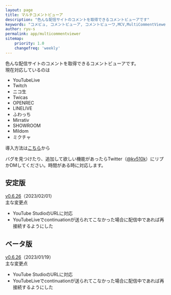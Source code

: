 ```yaml
---
layout: page
title: マルチコメントビューア
description: "色んな配信サイトのコメントを取得できるコメントビューアです"
keywords: "コメビュ, コメントビューア, コメントビューワ,MCV,MultiCommentViewer"
author: ryu-s
permalink: app/multicommentviewer
sitemap:
    priority: 1.0
    changefreq: 'weekly'	
---
```


色んな配信サイトのコメントを取得できるコメントビューアです。  
現在対応しているのは
- YouTubeLive
- Twitch
- ニコ生
- Twicas
- OPENREC
- LINELIVE
- ふわっち
- Mirrativ
- SHOWROOM
- Mildom
- ミクチャ

導入方法は[こちら](https://github.com/CommentViewerCollection/MultiCommentViewer/wiki/%E5%B0%8E%E5%85%A5%E6%89%8B%E9%A0%86)から  
  
バグを見つけたり、追加して欲しい機能があったらTwitter（[@kv510k](https://twitter.com/kv510k)）にリプかDMしてください。時間がある時に対応します。  

## 安定版
[v0.6.26](https://int-main.net/app/MultiCommentViewer_v0.6.26_stable.zip)（2023/02/01）  
主な変更点
- YouTube StudioのURLに対応
- YouTubeLiveでcontinuationが送られてこなかった場合に配信中であれば再接続するようにした

## ベータ版
[v0.6.26](https://int-main.net/app/MultiCommentViewer_v0.6.26_beta.zip)（2023/01/19）  
主な変更点
- YouTube StudioのURLに対応
- YouTubeLiveでcontinuationが送られてこなかった場合に配信中であれば再接続するようにした
